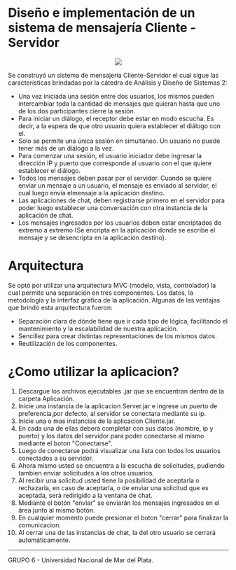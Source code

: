 # Diseño e implementación de un sistema de mensajería Cliente - Servidor

<p align="center">
  <img src="https://user-images.githubusercontent.com/69020112/235544911-a53bc803-e16b-4991-855e-35cd702cffc0.png" />
</p>


Se construyó un sistema de mensajería Cliente-Servidor el cual sigue las características brindadas por la cátedra de Análisis y Diseño de Sistemas 2:

* Una vez iniciada una sesión entre dos usuarios, los mismos pueden intercambiar toda la cantidad de mensajes que quieran hasta que uno de los dos participantes cierre la sesión.
* Para iniciar un diálogo, el receptor debe estar en modo escucha. Es decir, a la espera de que otro usuario quiera establecer el diálogo con el.
* Solo se permite una única sesión en simultáneo. Un usuario no puede tener más de un diálogo a la vez.
* Para comenzar una sesión, el usuario iniciador debe ingresar la dirección IP y puerto que corresponde al usuario con el que quiere establecer el diálogo.
* Todos los mensajes deben pasar por el servidor. Cuando se quiere enviar un mensaje a un usuario, el mensaje es enviado al servidor, el cual luego envía elmensaje a la aplicación destino.
* Las aplicaciones de chat, deben registrarse primero en el servidor para poder luego establecer una conversación con otra instancia de la aplicación de chat.
* Los mensajes ingresados por los usuarios deben estar encriptados de extremo a extremo (Se encripta en la aplicación donde se escribe el mensaje y se desencripta en la aplicación destino).

# Arquitectura
Se optó por utilizar una arquitectura MVC (modelo, vista, controlador) la cual permite una separación en tres componentes. Los datos, la metodología y la interfaz gráfica de la aplicación. Algunas de las ventajas que brindó esta arquitectura fueron:
* Separación clara de dónde tiene que ir cada tipo de lógica, facilitando el mantenimiento y la escalabilidad de nuestra aplicación.
* Sencillez para crear distintas representaciones de los mismos datos.
* Reutilización de los componentes.

# ¿Como utilizar la aplicacion?
1. Descargue los archivos ejecutables .jar que se encuentran dentro de la carpeta Aplicación.  
2. Inicie una instancia de la aplicacion Server.jar e ingrese un puerto de preferencia,por defecto, al servidor se conectara mediante su ip.  
3. Inicie una o mas instancias de la aplicacion Cliente.jar.  
4. En cada una de ellas deberá completar con sus datos (nombre, ip y puerto) y los datos del servidor para poder conectarse al mismo mediante el boton "Conectarse".  
5. Luego de conectarse podrá visualizar una lista con todos los usuarios conectados a su servidor.  
6. Ahora mismo usted se encuentra a la escucha de solicitudes, pudiendo tambien enviar solicitudes a los otros usuarios.  
7. Al recibir una solicitud usted tiene la posibilidad de aceptarla o rechazarla, en caso de aceptarla, o de enviar una solicitud que es aceptada, será redirigido a la ventana de chat.  
8. Mediante el botón "enviar" se enviarán los mensajes ingresados en el área junto al mismo botón.  
9. En cualquier momento puede presionar el boton "cerrar" para finalizar la comunicacion.  
10. Al cerrar una de las instancias de chat, la del otro usuario se cerrará automáticamente.  
  
  
<hr>
  
GRUPO 6 - Universidad Nacional de Mar del Plata.
